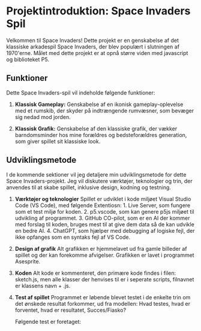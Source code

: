 # Projektintroduktion: Space Invaders Spil

Velkommen til Space Invaders! Dette projekt er en genskabelse af det klassiske arkadespil Space Invaders, der blev populært i slutningen af 1970'erne. Målet med dette projekt er at opnå større viden med javascript og biblioteket P5.

## Funktioner

Dette Space Invaders-spil vil indeholde følgende funktioner:

1. **Klassisk Gameplay:**  Genskabelse af en ikonisk gameplay-oplevelse med et rumskib, der skyder på indtrængende rumvæsner, som bevæger sig nedad mod jorden.

2. **Klassisk Grafik:** Genskabelse af den klassiske grafik, der vækker barndomsminder hos mine forældres og bedsteforældres generation, som giver spillet sit klassiske look.

## Udviklingsmetode

I de kommende sektioner vil jeg detaljere min udviklingsmetode for dette Space Invaders-projekt. Jeg vil diskutere værktøjer, teknologier og trin, der anvendes til at skabe spillet, inklusive design, kodning og testning.

1. **Værktøjer og teknologier**
Spillet er udviklet i kode miljøet Visual Studio Code (VS Code), med følgende Extentiosn: 1. Live Server, som fungere som et test miljø for koden. 2. p5.vscode, som kan genere p5js miljøet til udvikling af programmet. 3. GitHub CO-pilot, som er en AI der kommer med forslag til koden, bruges mest til at give dem data så de kan udvikle en bedre AI. 4. ChatGPT, som hjælper med debugging af logiske fejl, der ikke opfanges som en syntaks fejl af VS Code.

2. **Design af grafik**
Alt grafikken er hjemmelavet ud fra gamle billeder af spillet og der kan forekomme afvigelser. Grafikken er lavet i programmet Asesprite.

3. **Koden**
Alt kode er kommenteret, den primære kode findes i filen: sketch.js, men alle klasser der henvises til er i seperate scripts, filnavnet er klassens navn + .js.

4. **Test af spillet**
Programmet er løbende blevet testet i de enkelte trin om det ønskede resultat forkommer, ud fra modellen: Hvad testes, hvad er forventet, hvad er resultatet, Succes/Fiasko?

   Følgende test er foretaget:
 
